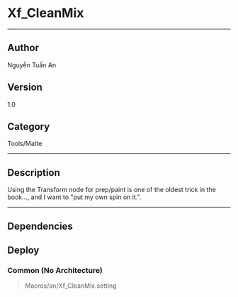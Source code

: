 # Xf_CleanMix
___

## Author
Nguyễn Tuấn An

## Version
1.0

## Category
Tools/Matte

___

## Description
<p>Using the Transform node for prep/paint is one of the oldest trick in the book..., and I want to "put my own spin on it.".</p>

___

## Dependencies

## Deploy

### Common (No Architecture)

> Macros/an/Xf_CleanMix.setting  

